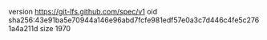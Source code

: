 version https://git-lfs.github.com/spec/v1
oid sha256:43e91ba5e70944a146e96abd7fcfe981edf57e0a3c7d446c4fe5c2761a4a211d
size 1970
